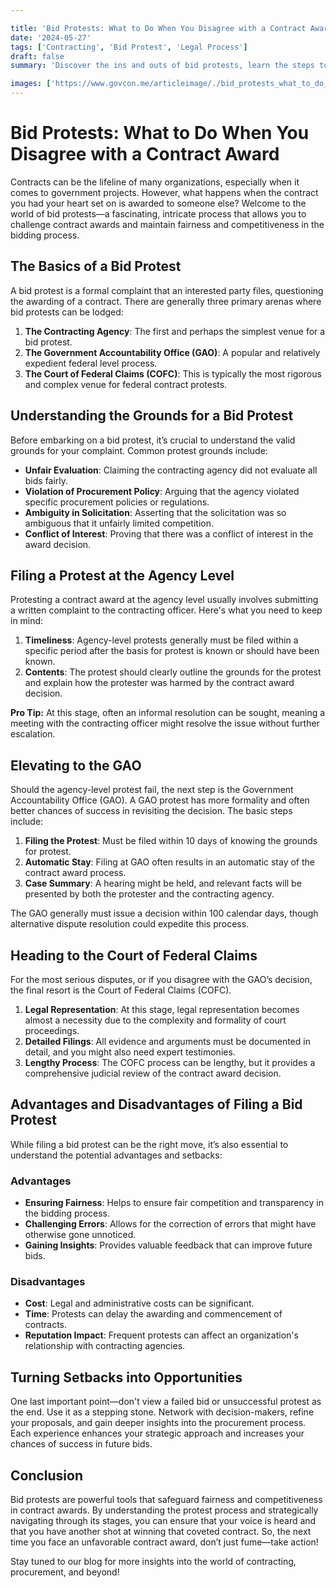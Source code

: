 ```yaml
---

title: 'Bid Protests: What to Do When You Disagree with a Contract Award'
date: '2024-05-27'
tags: ['Contracting', 'Bid Protest', 'Legal Process']
draft: false
summary: 'Discover the ins and outs of bid protests, learn the steps to take when a contract award doesn’t go your way, and find out how to turn a setback into an opportunity.'

images: ['https://www.govcon.me/articleimage/./bid_protests_what_to_do_when_you_disagree_with_a_contract_award.webp']
---
```


# Bid Protests: What to Do When You Disagree with a Contract Award

Contracts can be the lifeline of many organizations, especially when it comes to government projects. However, what happens when the contract you had your heart set on is awarded to someone else? Welcome to the world of bid protests—a fascinating, intricate process that allows you to challenge contract awards and maintain fairness and competitiveness in the bidding process.

## The Basics of a Bid Protest

A bid protest is a formal complaint that an interested party files, questioning the awarding of a contract. There are generally three primary arenas where bid protests can be lodged:

1. **The Contracting Agency**: The first and perhaps the simplest venue for a bid protest.
2. **The Government Accountability Office (GAO)**: A popular and relatively expedient federal level process.
3. **The Court of Federal Claims (COFC)**: This is typically the most rigorous and complex venue for federal contract protests.

## Understanding the Grounds for a Bid Protest

Before embarking on a bid protest, it’s crucial to understand the valid grounds for your complaint. Common protest grounds include:

- **Unfair Evaluation**: Claiming the contracting agency did not evaluate all bids fairly.
- **Violation of Procurement Policy**: Arguing that the agency violated specific procurement policies or regulations.
- **Ambiguity in Solicitation**: Asserting that the solicitation was so ambiguous that it unfairly limited competition.
- **Conflict of Interest**: Proving that there was a conflict of interest in the award decision.

## Filing a Protest at the Agency Level

Protesting a contract award at the agency level usually involves submitting a written complaint to the contracting officer. Here's what you need to keep in mind:

1. **Timeliness**: Agency-level protests generally must be filed within a specific period after the basis for protest is known or should have been known.
2. **Contents**: The protest should clearly outline the grounds for the protest and explain how the protester was harmed by the contract award decision.

**Pro Tip:** At this stage, often an informal resolution can be sought, meaning a meeting with the contracting officer might resolve the issue without further escalation.

## Elevating to the GAO

Should the agency-level protest fail, the next step is the Government Accountability Office (GAO). A GAO protest has more formality and often better chances of success in revisiting the decision. The basic steps include:

1. **Filing the Protest**: Must be filed within 10 days of knowing the grounds for protest.
2. **Automatic Stay**: Filing at GAO often results in an automatic stay of the contract award process.
3. **Case Summary**: A hearing might be held, and relevant facts will be presented by both the protester and the contracting agency.

The GAO generally must issue a decision within 100 calendar days, though alternative dispute resolution could expedite this process.

## Heading to the Court of Federal Claims

For the most serious disputes, or if you disagree with the GAO’s decision, the final resort is the Court of Federal Claims (COFC).

1. **Legal Representation**: At this stage, legal representation becomes almost a necessity due to the complexity and formality of court proceedings.
2. **Detailed Filings**: All evidence and arguments must be documented in detail, and you might also need expert testimonies.
3. **Lengthy Process**: The COFC process can be lengthy, but it provides a comprehensive judicial review of the contract award decision.

## Advantages and Disadvantages of Filing a Bid Protest

While filing a bid protest can be the right move, it’s also essential to understand the potential advantages and setbacks:

### Advantages

- **Ensuring Fairness**: Helps to ensure fair competition and transparency in the bidding process.
- **Challenging Errors**: Allows for the correction of errors that might have otherwise gone unnoticed.
- **Gaining Insights**: Provides valuable feedback that can improve future bids.

### Disadvantages

- **Cost**: Legal and administrative costs can be significant.
- **Time**: Protests can delay the awarding and commencement of contracts.
- **Reputation Impact**: Frequent protests can affect an organization's relationship with contracting agencies.

## Turning Setbacks into Opportunities

One last important point—don't view a failed bid or unsuccessful protest as the end. Use it as a stepping stone. Network with decision-makers, refine your proposals, and gain deeper insights into the procurement process. Each experience enhances your strategic approach and increases your chances of success in future bids.

## Conclusion

Bid protests are powerful tools that safeguard fairness and competitiveness in contract awards. By understanding the protest process and strategically navigating through its stages, you can ensure that your voice is heard and that you have another shot at winning that coveted contract. So, the next time you face an unfavorable contract award, don’t just fume—take action!

Stay tuned to our blog for more insights into the world of contracting, procurement, and beyond!